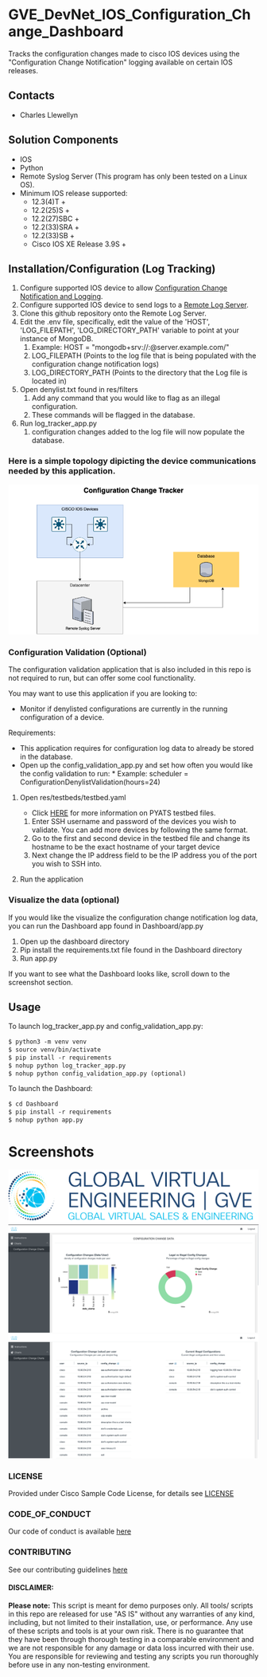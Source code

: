 # GVE_DevNet_IOS_Configuration_Change_Dashboard
Tracks the configuration changes made to cisco IOS devices using the "Configuration Change Notification" logging available on certain IOS releases. 


## Contacts
* Charles Llewellyn

## Solution Components
* IOS
* Python
* Remote Syslog Server (This program has only been tested on a Linux OS).
* Minimum IOS release supported:
    * 12.3(4)T +
    * 12.2(25)S +
    * 12.2(27)SBC +
    * 12.2(33)SRA + 
    * 12.2(33)SB +
    * Cisco IOS XE Release 3.9S + 


## Installation/Configuration (Log Tracking)

1. Configure supported IOS device to allow [Configuration Change Notification and Logging](https://www.cisco.com/c/en/us/td/docs/ios-xml/ios/config-mgmt/configuration/15-sy/config-mgmt-15-sy-book/cm-config-logger.pdf).
1. Configure supported IOS device to send logs to a [Remote Log Server](https://www.cisco.com/c/en/us/td/docs/routers/access/wireless/software/guide/SysMsgLogging.html).
1. Clone this github repository onto the Remote Log Server.
1. Edit the .env file, specifically, edit the value of the 'HOST', 'LOG_FILEPATH', 'LOG_DIRECTORY_PATH' variable to point at your instance of MongoDB.
    1. Example: HOST = "mongodb+srv://<username>:<password>@server.example.com/"
    1. LOG_FILEPATH (Points to the log file that is being populated with the configuration change notification logs)
    1. LOG_DIRECTORY_PATH (Points to the directory that the Log file is located in)
1. Open denylist.txt found in res/filters
    1. Add any command that you would like to flag as an illegal configuration.
    1. These commands will be flagged in the database.
1. Run log_tracker_app.py
    1. configuration changes added to the log file will now populate the database.
    
    
### Here is a simple topology dipicting the device communications needed by this application.
![Syslog Configuration Tracking Topology](/IMAGES/cfg_change_topology.png)


### Configuration Validation (Optional) 
The configuration validation application that is also included in this repo is not required to run, but can offer some cool functionality.

You may want to use this application if you are looking to:
   * Monitor if denylisted configurations are currently in the running configuration of a device.
   
Requirements:
   * This application requires for configuration log data to already be stored in the database.
   * Open up the config_validation_app.py and set how often you would like the config validation to run:
         * Example: scheduler = ConfigurationDenylistValidation(hours=24)
         
   1. Open res/testbeds/testbed.yaml
      * Click [HERE](https://pubhub.devnetcloud.com/media/pyats/docs/topology/creation.html#testbed-file) for more information on PYATS testbed files.
      1. Enter SSH username and password of the devices you wish to validate. You can add more devices by following the same format. 
      1. Go to the first and second device in the testbed file and change its hostname to be the exact hostname of your target device
      1. Next change the IP address field to be the IP address you of the port you wish to SSH into.
      
         

1. Run the application 

### Visualize the data (optional)

If you would like the visualize the configuration change notification log data, you can run the Dashboard app found in Dashboard/app.py

1. Open up the dashboard directory
2. Pip install the requirements.txt file found in the Dashboard directory
3. Run app.py

If you want to see what the Dashboard looks like, scroll down to the screenshot section.

## Usage

To launch log_tracker_app.py and config_validation_app.py:

    $ python3 -m venv venv
    $ source venv/bin/activate
    $ pip install -r requirements
    $ nohup python log_tracker_app.py
    $ nohup python config_validation_app.py (optional)
    
    
To launch the Dashboard:
   
    $ cd Dashboard
    $ pip install -r requirements
    $ nohup python app.py


# Screenshots

![/IMAGES/0image.png](/IMAGES/0image.png)
![Dashboard Top](/IMAGES/Dashboard_top.png)
![Dashboard Bottom](/IMAGES/Dashboard_bottom.png)

### LICENSE

Provided under Cisco Sample Code License, for details see [LICENSE](LICENSE.md)

### CODE_OF_CONDUCT

Our code of conduct is available [here](CODE_OF_CONDUCT.md)

### CONTRIBUTING

See our contributing guidelines [here](CONTRIBUTING.md)

#### DISCLAIMER:
<b>Please note:</b> This script is meant for demo purposes only. All tools/ scripts in this repo are released for use "AS IS" without any warranties of any kind, including, but not limited to their installation, use, or performance. Any use of these scripts and tools is at your own risk. There is no guarantee that they have been through thorough testing in a comparable environment and we are not responsible for any damage or data loss incurred with their use.
You are responsible for reviewing and testing any scripts you run thoroughly before use in any non-testing environment.
